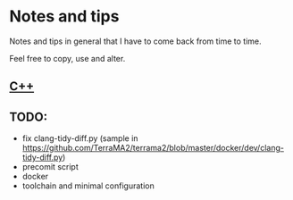 # Notes and tips
Notes and tips in general that I have to come back from time to time.

Feel free to copy, use and alter.

## [C++](C++/README.md)

## TODO:
  - fix clang-tidy-diff.py (sample in https://github.com/TerraMA2/terrama2/blob/master/docker/dev/clang-tidy-diff.py)
  - precomit script
  - docker
  - toolchain and minimal configuration